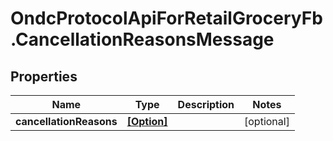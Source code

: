 # OndcProtocolApiForRetailGroceryFb.CancellationReasonsMessage

## Properties
Name | Type | Description | Notes
------------ | ------------- | ------------- | -------------
**cancellationReasons** | [**[Option]**](Option.md) |  | [optional] 
